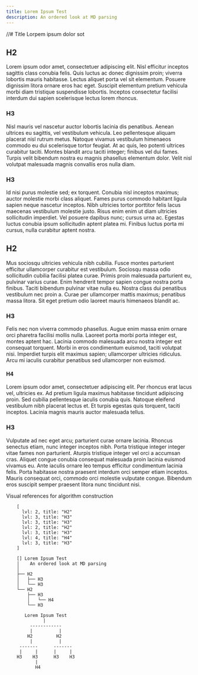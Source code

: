 ```yaml
---
title: Lorem Ipsum Test
description: An ordered look at MD parsing
---
```


//# Title
Lorpem ipsum dolor sot

## H2
Lorem ipsum odor amet, consectetuer adipiscing elit. Nisl efficitur inceptos sagittis class conubia felis. Quis luctus ac donec dignissim proin; viverra lobortis mauris habitasse. Lectus aliquet porta vel sit elementum. Posuere dignissim litora ornare eros hac eget. Suscipit elementum pretium vehicula morbi diam tristique suspendisse lobortis. Inceptos consectetur facilisi interdum dui sapien scelerisque lectus lorem rhoncus.

### H3
Nisl mauris vel nascetur auctor lobortis lacinia dis penatibus. Aenean ultrices eu sagittis, vel vestibulum vehicula. Leo pellentesque aliquam placerat nisl rutrum metus. Natoque vivamus vestibulum himenaeos commodo eu dui scelerisque tortor feugiat. At ac quis, leo potenti ultrices curabitur taciti. Montes blandit arcu taciti integer; finibus vel dui fames. Turpis velit bibendum nostra eu magnis phasellus elementum dolor. Velit nisl volutpat malesuada magnis convallis eros nulla diam.

### H3
Id nisi purus molestie sed; ex torquent. Conubia nisl inceptos maximus; auctor molestie morbi class aliquet. Fames purus commodo habitant ligula sapien neque nascetur inceptos. Nibh ultricies tortor porttitor felis lacus maecenas vestibulum molestie justo. Risus enim enim ut diam ultricies sollicitudin imperdiet. Vel posuere dapibus nunc; cursus urna ac. Egestas luctus conubia ipsum sollicitudin aptent platea mi. Finibus luctus porta mi cursus, nulla curabitur aptent nostra.

## H2
Mus sociosqu ultricies vehicula nibh cubilia. Fusce montes parturient efficitur ullamcorper curabitur est vestibulum. Sociosqu massa odio sollicitudin cubilia facilisi platea curae. Primis proin malesuada parturient eu, pulvinar varius curae. Enim hendrerit tempor sapien congue nostra porta finibus. Taciti bibendum pulvinar vitae nulla eu. Nostra class dui penatibus vestibulum nec proin a. Curae per ullamcorper mattis maximus; penatibus massa litora. Sit eget pretium odio laoreet mauris himenaeos blandit ac.

### H3
Felis nec non viverra commodo phasellus. Augue enim massa enim ornare orci pharetra facilisi mollis nulla. Laoreet porta morbi porta integer est, montes aptent hac. Lacinia commodo malesuada arcu nostra integer est consequat torquent. Morbi in eros condimentum euismod, taciti volutpat nisi. Imperdiet turpis elit maximus sapien; ullamcorper ultricies ridiculus. Arcu mi iaculis curabitur penatibus sed ullamcorper non euismod.

#### H4
Lorem ipsum odor amet, consectetuer adipiscing elit. Per rhoncus erat lacus vel, ultricies ex. Ad pretium ligula maximus habitasse tincidunt adipiscing proin. Sed cubilia pellentesque iaculis conubia quis. Natoque eleifend vestibulum nibh placerat lectus et. Et turpis egestas quis torquent, taciti inceptos. Lacinia magnis mauris auctor malesuada tellus.

### H3
Vulputate ad nec eget arcu; parturient curae ornare lacinia. Rhoncus senectus etiam, nunc integer inceptos nibh. Porta tristique integer integer vitae fames non parturient. Aturpis tristique integer vel orci a accumsan cras. Aliquet congue conubia consequat malesuada proin lacinia euismod vivamus eu. Ante iaculis ornare leo tempus efficitur condimentum lacinia felis. Porta habitasse nostra praesent interdum orci semper etiam inceptos. Mauris consequat orci, commodo orci molestie vulputate congue. Bibendum eros suscipit semper praesent litora nunc tincidunt nisi.

  Visual references for algorithm construction
```
    [
      lvl: 2, title: "H2"
      lvl: 3, title: "H3"
      lvl: 3, title: "H3"
      lvl: 2, title: "H2"
      lvl: 3, title: "H3"
      lvl: 4, title: "H4"
      lvl: 3, title: "H3"
    ]
```

```
    [] Lorem Ipsum Test 
    │    An ordered look at MD parsing
    │
    ├── H2
    │   ├── H3
    │   └── H3
    └── H2
        ├── H3
        │   └── H4
        └── H3
```

```
       Lorem Ipsum Test
              |
         ------------
         |          |
        H2         H2
         |          |
     -------      -------
     |     |      |     |
    H3    H3      H3    H3
           |
           H4
```  

